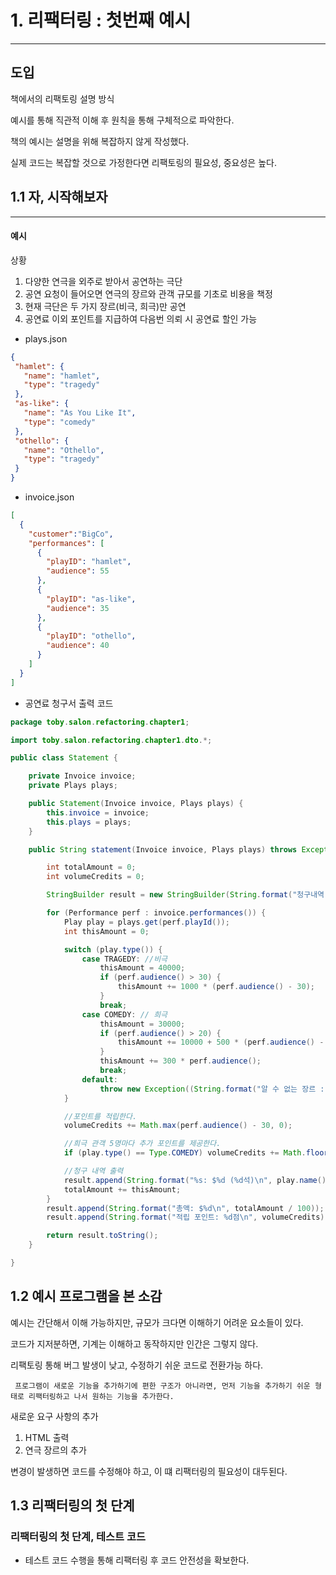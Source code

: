 # 1. 리팩터링 : 첫번째 예시

---

## 도입

책에서의 리팩토링 설명 방식

예시를 통해 직관적 이해 후 원칙을 통해 구체적으로 파악한다.

책의 예시는 설명을 위해 복잡하지 않게 작성했다.

실제 코드는 복잡할 것으로 가정한다면 리팩토링의 필요성, 중요성은 높다.

## 1.1 자, 시작해보자

---

#### 예시

상황

1. 다양한 연극을 외주로 받아서 공연하는 극단
2. 공연 요청이 들어오면 연극의 장르와 관객 규모를 기초로 비용을 책정
3. 현재 극단은 두 가지 장르(비극, 희극)만 공연
4. 공연료 이외 포인트를 지급하여 다음번 의뢰 시 공연료 할인 가능

* plays.json 

 ``` json
{
  "hamlet": {
    "name": "hamlet",
    "type": "tragedy"
  },
  "as-like": {
    "name": "As You Like It",
    "type": "comedy"
  },
  "othello": {
    "name": "Othello",
    "type": "tragedy"
  }
}
``` 

* invoice.json
```json
[
  {
    "customer":"BigCo",
    "performances": [
      {
        "playID": "hamlet",
        "audience": 55
      },
      {
        "playID": "as-like",
        "audience": 35
      },
      {
        "playID": "othello",
        "audience": 40
      }
    ]
  }
]
```

* 공연료 청구서 출력 코드
```java
package toby.salon.refactoring.chapter1;

import toby.salon.refactoring.chapter1.dto.*;

public class Statement {

    private Invoice invoice;
    private Plays plays;

    public Statement(Invoice invoice, Plays plays) {
        this.invoice = invoice;
        this.plays = plays;
    }

    public String statement(Invoice invoice, Plays plays) throws Exception {

        int totalAmount = 0;
        int volumeCredits = 0;

        StringBuilder result = new StringBuilder(String.format("청구내역 (고객명: %s)\n", invoice.customer()));

        for (Performance perf : invoice.performances()) {
            Play play = plays.get(perf.playId());
            int thisAmount = 0;

            switch (play.type()) {
                case TRAGEDY: //비극
                    thisAmount = 40000;
                    if (perf.audience() > 30) {
                        thisAmount += 1000 * (perf.audience() - 30);
                    }
                    break;
                case COMEDY: // 희극
                    thisAmount = 30000;
                    if (perf.audience() > 20) {
                        thisAmount += 10000 + 500 * (perf.audience() - 20);
                    }
                    thisAmount += 300 * perf.audience();
                    break;
                default:
                    throw new Exception((String.format("알 수 없는 장르 : %s", play.type())));
            }

            //포인트를 적립한다.
            volumeCredits += Math.max(perf.audience() - 30, 0);

            //희극 관객 5명마다 추가 포인트를 제공한다.
            if (play.type() == Type.COMEDY) volumeCredits += Math.floor(perf.audience() / 5);

            //청구 내역 출력
            result.append(String.format("%s: $%d (%d석)\n", play.name(), thisAmount / 100, perf.audience()));
            totalAmount += thisAmount;
        }
        result.append(String.format("총액: $%d\n", totalAmount / 100));
        result.append(String.format("적립 포인트: %d점\n", volumeCredits));

        return result.toString();
    }

}
```
## 1.2 예시 프로그램을 본 소감

예시는 간단해서 이해 가능하지만, 규모가 크다면 이해하기 어려운 요소들이 있다.

코드가 지저분하면, 기계는 이해하고 동작하지만 인간은 그렇지 않다.

리팩토링 통해 버그 발생이 낮고, 수정하기 쉬운 코드로 전환가능 하다.

```
 프로그램이 새로운 기능을 추가하기에 편한 구조가 아니라면, 먼저 기능을 추가하기 쉬운 형태로 리팩터링하고 나서 원하는 기능을 추가한다.
```

새로운 요구 사항의 추가

1. HTML 출력
2. 연극 장르의 추가

변경이 발생하면 코드를 수정해야 하고, 이 떄 리팩터링의 필요성이 대두된다.

## 1.3 리팩터링의 첫 단계

### 리팩터링의 첫 단계, 테스트 코드

- 테스트 코드 수행을 통해 리팩터링 후 코드 안전성을 확보한다.



